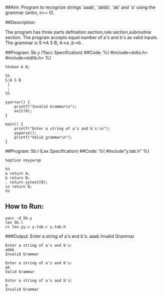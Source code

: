 ##Aim:
Program to recognize strings 'aaab', 'abbb', 'ab' and 'a' using the grammar (anbn, n>= 0).

##Description: 
<p>The program has three parts defination section,rule section,subroutine section. The program accepts equal number of a's and b's as valid inputs. The grammar is S->A S B, A->a ,b->b . </p>

##Program: 5b.y (Yacc Specification)
##Code:
	%{
		#include<stdio.h>
		#include<stdlib.h>
	%}
	
	%token A B;
	
	%%
	S:A S B
	 |
	 ;
	%% 
	
	yyerror() {
		printf("Invalid Grammar\n");
		exit(0);
	}
	
	main() {
		printf("Enter a string of a's and b's:\n");
		yyparse();
		printf("Valid grammar\n");
	}

##Program: 5b.l (Lex Specification)
##Code:
	%{
		#include"y.tab.h"
	%}
	
	%option noyywrap
	
	%%
	a return A;
	b return B;
	. return yytext[0];
	\n return 0;
	%%

## How to Run:  
    yacc -d 5b.y  
    lex 5b.l  
    cc lex.yy.c y.tab.c y.tab.h  

###Output:
	Enter a string of a's and b's:
	aaab
	Invalid Grammar
	
	Enter a string of a's and b's:
	abbb
	Invalid Grammar
	
	Enter a string of a's and b's:
	ab
	Valid Grammar
	
	Enter a string of a's and b's:
	a
	Invalid Grammar



